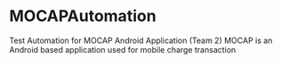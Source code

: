 # MOCAPAutomation

Test Automation for MOCAP Android Application (Team 2)
MOCAP is an Android based application used for mobile charge transaction
